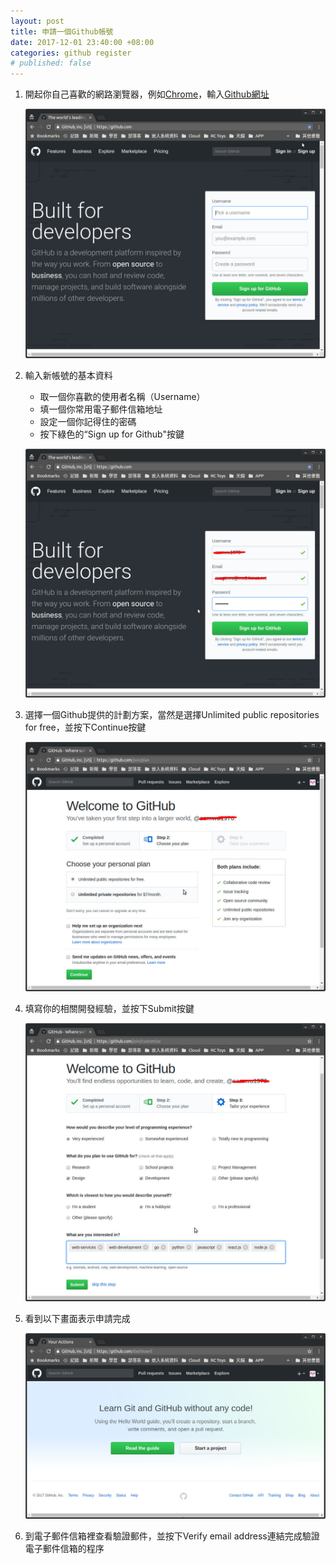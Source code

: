 ```yaml
---
layout: post
title: 申請一個Github帳號
date: 2017-12-01 23:40:00 +08:00
categories: github register
# published: false
---
```

1. 開起你自己喜歡的網路瀏覽器，例如[Chrome][Chrome]，輸入[Github網址][Github網址]

    ![Github Home Page][Figure 1]

2. 輸入新帳號的基本資料

    * 取一個你喜歡的使用者名稱（Username）
    * 填一個你常用電子郵件信箱地址
    * 設定一個你記得住的密碼
    * 按下綠色的“Sign up for Github"按鍵

    ![Apply Github Account Step 1][Figure 2]

3. 選擇一個Github提供的計劃方案，當然是選擇Unlimited public repositories for free，並按下Continue按鍵

    ![Apply Github Account Step 2][Figure 3]

4. 填寫你的相關開發經驗，並按下Submit按鍵

    ![Apply Github Account Step 3][Figure 4]

5. 看到以下畫面表示申請完成

    ![Apply Github Account Step 4][Figure 5]

6. 到電子郵件信箱裡查看驗證郵件，並按下Verify email address連結完成驗證電子郵件信箱的程序

[Chrome]: https://www.google.com.tw/chrome/browser/desktop/index.html
[Github網址]: https://github.com
[Figure 1]: /assets/images/github-home.jpg
[Figure 2]: /assets/images/github-apply-new-account-1st.jpg
[Figure 3]: /assets/images/github-apply-new-account-2nd.jpg
[Figure 4]: /assets/images/github-apply-new-account-3rd.jpg
[Figure 5]: /assets/images/github-apply-new-account-4th.jpg
